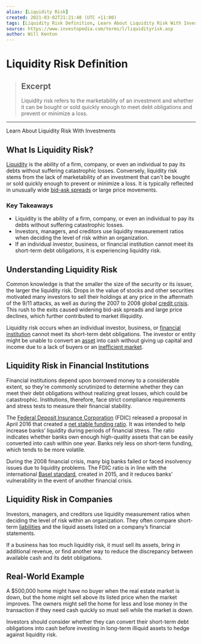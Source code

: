```yaml
---
alias: [Liquidity Risk]
created: 2021-03-02T21:21:48 (UTC +11:00)
tags: [Liquidity Risk Definition, Learn About Liquidity Risk With Investments]
source: https://www.investopedia.com/terms/l/liquidityrisk.asp
author: Will Kenton
---
```


# Liquidity Risk Definition

> ## Excerpt
> Liquidity risk refers to the marketability of an investment and whether it can be bought or sold quickly enough to meet debt obligations and prevent or minimize a loss.

---

Learn About Liquidity Risk With Investments
## What Is Liquidity Risk?

[Liquidity](https://www.investopedia.com/terms/l/liquidity.asp) is the ability of a firm, company, or even an individual to pay its debts without suffering catastrophic losses. Conversely, liquidity risk stems from the lack of marketability of an investment that can't be bought or sold quickly enough to prevent or minimize a loss. It is typically reflected in unusually wide [bid-ask spreads](https://www.investopedia.com/terms/b/bid-askspread.asp) or large price movements.

### Key Takeaways

-   Liquidity is the ability of a firm, company, or even an individual to pay its debts without suffering catastrophic losses.
-   Investors, managers, and creditors use liquidity measurement ratios when deciding the level of risk within an organization.
-   If an individual investor, business, or financial institution cannot meet its short-term debt obligations, it is experiencing liquidity risk.

## Understanding Liquidity Risk

Common knowledge is that the smaller the size of the security or its issuer, the larger the liquidity risk. Drops in the value of stocks and other securities motivated many investors to sell their holdings at any price in the aftermath of the 9/11 attacks, as well as during the 2007 to 2008 global [credit crisis](https://www.investopedia.com/terms/c/credit-crisis.asp). This rush to the exits caused widening bid-ask spreads and large price declines, which further contributed to market illiquidity.

Liquidity risk occurs when an individual investor, business, or [financial institution](https://www.investopedia.com/terms/f/financialinstitution.asp) cannot meet its short-term debt obligations. The investor or entity might be unable to convert an [asset](https://www.investopedia.com/terms/a/asset.asp) into cash without giving up capital and income due to a lack of buyers or an [inefficient market](https://www.investopedia.com/terms/i/inefficientmarket.asp).

## Liquidity Risk in Financial Institutions

Financial institutions depend upon borrowed money to a considerable extent, so they're commonly scrutinized to determine whether they can meet their debt obligations without realizing great losses, which could be catastrophic. Institutions, therefore, face strict compliance requirements and stress tests to measure their financial stability.

The [Federal Deposit Insurance Corporation](https://www.investopedia.com/terms/f/fdic.asp) (FDIC) released a proposal in April 2016 that created a [net stable funding ratio](https://www.fdic.gov/news/news/financial/2016/fil16033.html). It was intended to help increase banks’ liquidity during periods of financial stress. The ratio indicates whether banks own enough high-quality assets that can be easily converted into cash within one year. Banks rely less on short-term funding, which tends to be more volatile.

During the 2008 financial crisis, many big banks failed or faced insolvency issues due to liquidity problems. The FDIC ratio is in line with the international [Basel standard](https://www.investopedia.com/terms/b/basel_accord.asp), created in 2015, and it reduces banks’ vulnerability in the event of another financial crisis.

## Liquidity Risk in Companies

Investors, managers, and creditors use liquidity measurement ratios when deciding the level of risk within an organization. They often compare short-term [liabilities](https://www.investopedia.com/terms/l/liability.asp) and the liquid assets listed on a company’s financial statements.

If a business has too much liquidity risk, it must sell its assets, bring in additional revenue, or find another way to reduce the discrepancy between available cash and its debt obligations.

## Real-World Example

A $500,000 home might have no buyer when the real estate market is down, but the home might sell above its listed price when the market improves. The owners might sell the home for less and lose money in the transaction if they need cash quickly so must sell while the market is down.

Investors should consider whether they can convert their short-term debt obligations into cash before investing in long-term illiquid assets to hedge against liquidity risk.
